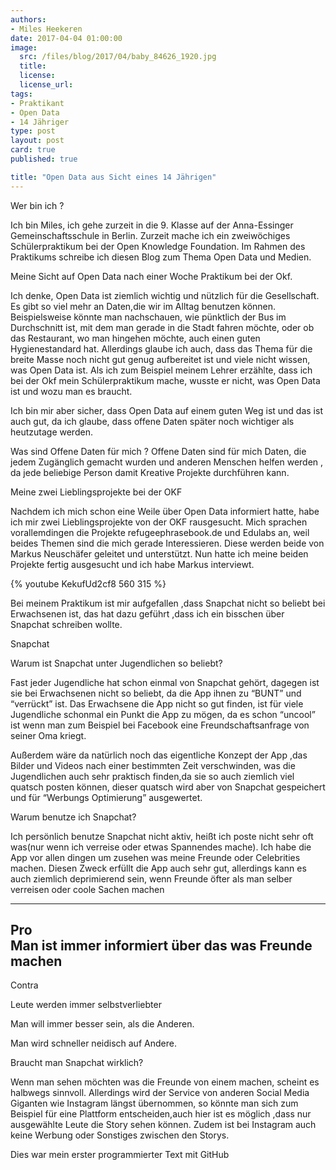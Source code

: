 ```yaml
---
authors:
- Miles Heekeren
date: 2017-04-04 01:00:00
image:
  src: /files/blog/2017/04/baby_84626_1920.jpg
  title: 
  license: 
  license_url:
tags:
- Praktikant
- Open Data
- 14 Jähriger
type: post
layout: post
card: true
published: true

title: "Open Data aus Sicht eines 14 Jährigen"
---
```




Wer bin ich ?

Ich bin Miles, ich gehe zurzeit in die 9. Klasse auf der Anna-Essinger Gemeinschaftsschule in Berlin.
Zurzeit mache ich ein zweiwöchiges Schülerpraktikum bei der Open Knowledge Foundation.
Im Rahmen des Praktikums schreibe ich diesen Blog zum Thema Open Data und Medien.


Meine Sicht auf Open Data nach einer Woche Praktikum bei der Okf.


Ich denke, Open Data ist ziemlich wichtig und nützlich für die Gesellschaft.
Es gibt  so viel mehr an Daten,die wir im Alltag benutzen können. Beispielsweise könnte man nachschauen, wie pünktlich der Bus im Durchschnitt ist, mit dem man gerade in die Stadt fahren möchte, oder ob das Restaurant, wo man hingehen möchte, auch einen guten Hygienestandard hat.
Allerdings glaube ich auch, dass das Thema für die  breite Masse noch nicht gut genug aufbereitet ist und viele nicht wissen, was Open Data ist.
Als ich zum Beispiel meinem Lehrer erzählte, dass ich bei der Okf mein Schülerpraktikum mache, wusste er nicht, was Open Data ist und wozu man es braucht.


Ich bin mir aber sicher, dass Open Data auf einem guten Weg ist und das ist auch gut, da ich glaube, dass offene Daten später noch wichtiger als heutzutage werden. 

Was sind Offene Daten für mich ?
Offene Daten sind für mich Daten, die jedem Zugänglich gemacht wurden und anderen Menschen helfen werden , da jede beliebige Person damit Kreative Projekte durchführen kann.

Meine zwei Lieblingsprojekte bei der OKF

Nachdem ich mich schon eine Weile über Open Data informiert hatte, habe ich mir zwei Lieblingsprojekte von der OKF rausgesucht.
Mich sprachen vorallemdingen die Projekte refugeephrasebook.de und Edulabs an, weil beides Themen sind die mich gerade Interessieren.
Diese werden beide von Markus Neuschäfer geleitet und unterstützt.
Nun hatte ich meine beiden Projekte fertig ausgesucht und ich habe Markus interviewt.

{% youtube KekufUd2cf8 560 315 %}

Bei meinem Praktikum ist mir aufgefallen ,dass Snapchat nicht so beliebt bei Erwachsenen ist, das hat dazu geführt ,dass ich ein bisschen über Snapchat schreiben wollte.

Snapchat

Warum ist Snapchat unter Jugendlichen so beliebt?

Fast jeder Jugendliche hat schon einmal von Snapchat gehört, dagegen ist sie bei Erwachsenen nicht so beliebt, da die App ihnen zu “BUNT” und “verrückt” ist.
Das Erwachsene die App nicht so gut finden, ist für viele Jugendliche schonmal ein Punkt die App zu mögen, da es schon “uncool” ist wenn man zum Beispiel bei Facebook eine Freundschaftsanfrage von seiner Oma kriegt.

Außerdem wäre da natürlich noch das eigentliche Konzept der App ,das Bilder und Videos nach einer bestimmten Zeit verschwinden, was die Jugendlichen auch sehr praktisch finden,da sie so auch ziemlich viel quatsch posten können, dieser quatsch wird aber von Snapchat gespeichert und für “Werbungs  Optimierung” ausgewertet.

Warum benutze ich Snapchat?

Ich persönlich benutze Snapchat nicht aktiv, heißt ich poste nicht sehr oft was(nur wenn ich verreise oder etwas Spannendes mache).
Ich habe die App vor allen dingen um zusehen was meine Freunde  oder Celebrities machen.
Diesen Zweck erfüllt die App auch sehr gut, allerdings kann es auch ziemlich deprimierend sein, wenn Freunde öfter als man selber verreisen oder coole Sachen machen

---
Pro                         
Man ist immer informiert über das was Freunde machen
---
Contra

Leute werden immer selbstverliebter


Man will immer besser sein, als die Anderen.


Man wird schneller neidisch auf Andere.


Braucht man Snapchat wirklich?

Wenn man sehen möchten was die Freunde von einem machen, scheint es halbwegs sinnvoll.
Allerdings wird der Service von anderen Social Media Giganten wie Instagram längst übernommen, so könnte man sich zum Beispiel für eine Plattform entscheiden,auch hier ist es möglich ,dass nur ausgewählte Leute die Story sehen können. Zudem ist bei Instagram auch keine Werbung oder Sonstiges zwischen den Storys.

Dies war mein erster programmierter Text mit GitHub
